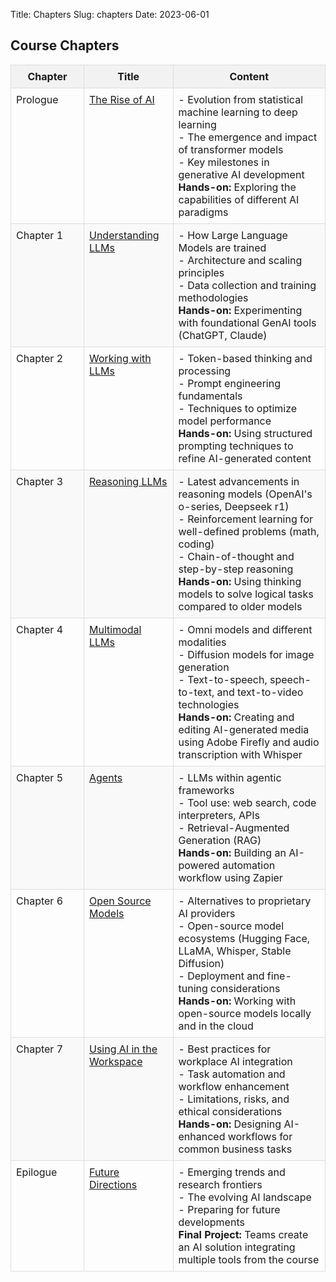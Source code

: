 Title: Chapters
Slug: chapters
Date: 2023-06-01

## Course Chapters

<table class="table table-bordered">
  <thead>
    <tr>
      <th>Chapter</th>
      <th>Title</th>
      <th>Content</th>
    </tr>
  </thead>
  <tbody>
    <tr>
      <td>Prologue</td>
      <td><a href="../../chapters/prologue.html">The Rise of AI</a></td>
      <td>
        - Evolution from statistical machine learning to deep learning<br>
        - The emergence and impact of transformer models<br>
        - Key milestones in generative AI development<br>
        <strong>Hands-on:</strong> Exploring the capabilities of different AI paradigms
      </td>
    </tr>
    <tr>
      <td>Chapter 1</td>
      <td><a href="../../chapters/chapter1.html">Understanding LLMs</a></td>
      <td>
        - How Large Language Models are trained<br>
        - Architecture and scaling principles<br>
        - Data collection and training methodologies<br>
        <strong>Hands-on:</strong> Experimenting with foundational GenAI tools (ChatGPT, Claude)
      </td>
    </tr>
    <tr>
      <td>Chapter 2</td>
      <td><a href="../../chapters/chapter2.html">Working with LLMs</a></td>
      <td>
        - Token-based thinking and processing<br>
        - Prompt engineering fundamentals<br>
        - Techniques to optimize model performance<br>
        <strong>Hands-on:</strong> Using structured prompting techniques to refine AI-generated content
      </td>
    </tr>
    <tr>
      <td>Chapter 3</td>
      <td><a href="../../chapters/chapter3.html">Reasoning LLMs</a></td>
      <td>
        - Latest advancements in reasoning models (OpenAI's o-series, Deepseek r1)<br>
        - Reinforcement learning for well-defined problems (math, coding)<br>
        - Chain-of-thought and step-by-step reasoning<br>
        <strong>Hands-on:</strong> Using thinking models to solve logical tasks compared to older models
      </td>
    </tr>
    <tr>
      <td>Chapter 4</td>
      <td><a href="../../chapters/chapter4.html">Multimodal LLMs</a></td>
      <td>
        - Omni models and different modalities<br>
        - Diffusion models for image generation<br>
        - Text-to-speech, speech-to-text, and text-to-video technologies<br>
        <strong>Hands-on:</strong> Creating and editing AI-generated media using Adobe Firefly and audio transcription with Whisper
      </td>
    </tr>
    <tr>
      <td>Chapter 5</td>
      <td><a href="../../chapters/chapter5.html">Agents</a></td>
      <td>
        - LLMs within agentic frameworks<br>
        - Tool use: web search, code interpreters, APIs<br>
        - Retrieval-Augmented Generation (RAG)<br>
        <strong>Hands-on:</strong> Building an AI-powered automation workflow using Zapier
      </td>
    </tr>
    <tr>
      <td>Chapter 6</td>
      <td><a href="../../chapters/chapter6.html">Open Source Models</a></td>
      <td>
        - Alternatives to proprietary AI providers<br>
        - Open-source model ecosystems (Hugging Face, LLaMA, Whisper, Stable Diffusion)<br>
        - Deployment and fine-tuning considerations<br>
        <strong>Hands-on:</strong> Working with open-source models locally and in the cloud
      </td>
    </tr>
    <tr>
      <td>Chapter 7</td>
      <td><a href="../../chapters/chapter7.html">Using AI in the Workspace</a></td>
      <td>
        - Best practices for workplace AI integration<br>
        - Task automation and workflow enhancement<br>
        - Limitations, risks, and ethical considerations<br>
        <strong>Hands-on:</strong> Designing AI-enhanced workflows for common business tasks
      </td>
    </tr>
    <tr>
      <td>Epilogue</td>
      <td><a href="../../chapters/epilogue.html">Future Directions</a></td>
      <td>
        - Emerging trends and research frontiers<br>
        - The evolving AI landscape<br>
        - Preparing for future developments<br>
        <strong>Final Project:</strong> Teams create an AI solution integrating multiple tools from the course
      </td>
    </tr>
  </tbody>
</table>

<style>
table {
  width: 100%;
  border-collapse: collapse;
  margin-bottom: 20px;
}

th, td {
  padding: 8px;
  border: 1px solid #ddd;
  vertical-align: top;
}

/* Make the first column wider */
table th:first-child, 
table td:first-child {
  width: 15%;
  min-width: 100px;
}

th {
  background-color: #f2f2f2;
  font-weight: bold;
}

tr:nth-child(even) {
  background-color: #f9f9f9;
}
</style>
